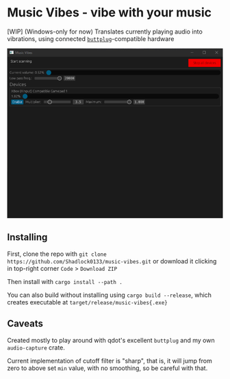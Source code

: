 # Music Vibes - vibe with your music

\[WIP] (Windows-only for now) Translates currently playing audio into
vibrations, using connected [`buttplug`](https://buttplug.io/)-compatible
hardware

![gif](./mv.gif)

## Installing

First, clone the repo with `git clone https://github.com/Shadlock0133/music-vibes.git`
or download it clicking in top-right corner `Code` > `Download ZIP`
  
Then install with `cargo install --path .`

You can also build without installing using `cargo build --release`,
which creates executable at `target/release/music-vibes{.exe}`

## Caveats

Created mostly to play around with qdot's excellent `buttplug` and my own
`audio-capture` crate.

Current implementation of cutoff filter is "sharp", that is, it will jump from
zero to above set `min` value, with no smoothing, so be careful with that.
